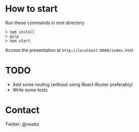 # How to start

Run these commands in root directory

    > npm install
    > gulp
    > npm start
    
Access the presentation at `http://localhost:8000/index.html`

# TODO

- Add some routing (without using React-Router preferably)
- Write some tests

# Contact

Twitter: @neebz